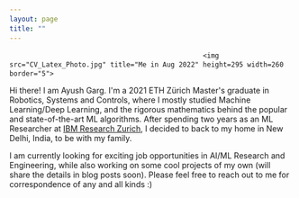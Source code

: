 ```yaml
---
layout: page
title: ""
---
```


                                                    <img src="CV_Latex_Photo.jpg" title="Me in Aug 2022" height=295 width=260 border="5"> 

Hi there! I am Ayush Garg. I'm a 2021 ETH Zürich Master's graduate in Robotics, Systems and Controls, where I mostly studied Machine Learning/Deep Learning, and the rigorous mathematics behind the popular and state-of-the-art ML algorithms. After spending two years as an ML Researcher at [IBM Research Zurich](https://www.zurich.ibm.com/), I decided to back to my home in New Delhi, India, to be with my family.

I am currently looking for exciting job opportunities in AI/ML Research and Engineering, while also working on some cool projects of my own (will share the details in blog posts soon). Please feel free to reach out to me for correspondence of any and all kinds :)

